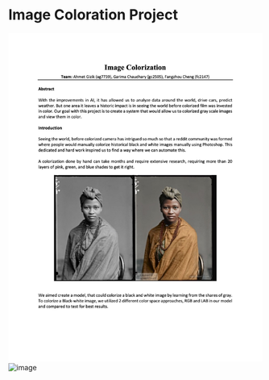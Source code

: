 # Image Coloration Project
![image](Images/Image1.jpg?raw=true)
![image](Image2/image2.png?raw=true)
